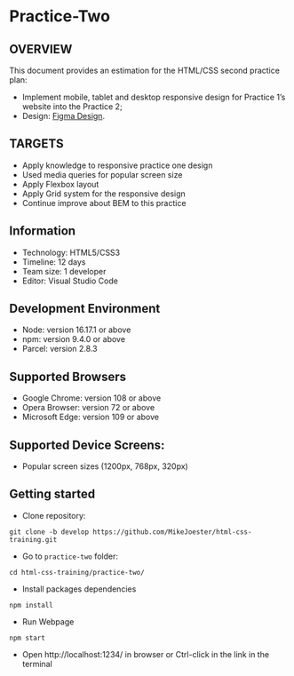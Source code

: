 # Practice-Two

## OVERVIEW
This document provides an estimation for the HTML/CSS second practice plan:
- Implement mobile, tablet and desktop responsive design for Practice 1’s website into the Practice 2;
- Design: [Figma Design](https://www.figma.com/file/D65OHCz4xqAK1Y4FF4TLmaS2/Hofmann-UI-Kit?node-id=0-1&t=F6ixMXRsFxeGvjk2-0).


## TARGETS
- Apply knowledge to responsive practice one design
- Used media queries for popular screen size
- Apply Flexbox layout
- Apply Grid system for the responsive design
- Continue improve about BEM to this practice



## Information
- Technology: HTML5/CSS3
- Timeline: 12 days
- Team size: 1 developer
- Editor: Visual Studio Code


## Development Environment
- Node: version 16.17.1 or above
- npm: version 9.4.0 or above
- Parcel: version 2.8.3


## Supported Browsers
- Google Chrome: version 108 or above
- Opera Browser: version 72 or above
- Microsoft Edge: version 109 or above

## Supported Device Screens:
- Popular screen sizes (1200px, 768px, 320px)


## Getting started

- Clone repository:
~~~
git clone -b develop https://github.com/MikeJoester/html-css-training.git
~~~
- Go to `practice-two` folder:
~~~
cd html-css-training/practice-two/
~~~
- Install packages dependencies
~~~
npm install
~~~
- Run Webpage
~~~
npm start
~~~
- Open http://localhost:1234/ in browser or Ctrl-click in the link in the terminal
